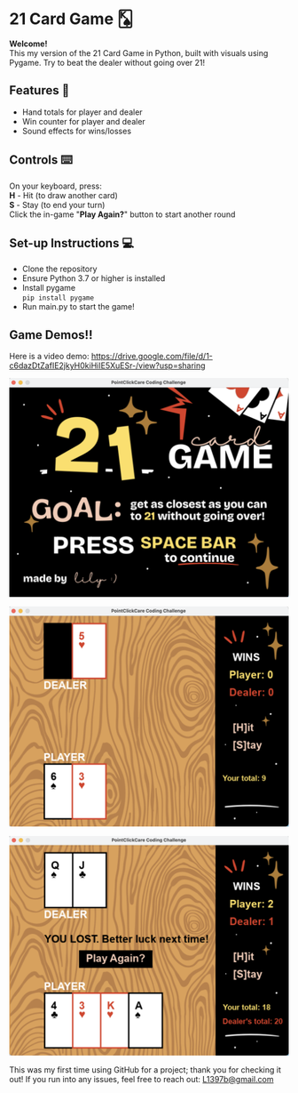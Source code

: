 # 21 Card Game 🂮

**Welcome!**    
This my version of the 21 Card Game in Python, built with visuals using Pygame.
Try to beat the dealer without going over 21!

## Features 🎉
- Hand totals for player and dealer
- Win counter for player and dealer
- Sound effects for wins/losses

## Controls ⌨️
On your keyboard, press:  
**H** - Hit (to draw another card)  
**S** - Stay (to end your turn)  
Click the in-game "**Play Again?**" button to start another round   

## Set-up Instructions 💻
- Clone the repository  
- Ensure Python 3.7 or higher is installed   
- Install pygame  
`pip install pygame`  
- Run main.py to start the game!  

## Game Demos!! 
Here is a video demo: https://drive.google.com/file/d/1-c6dazDtZafIE2jkyH0kiHiIE5XuESr-/view?usp=sharing

![titlepage](assets/demoScreenShots/demoImg1.png)

![gameplay](assets/demoScreenShots/demoImg2.png)

![results](assets/demoScreenShots/demoImg3.png)

This was my first time using GitHub for a project; thank you for checking it out!
If you run into any issues, feel free to reach out: L1397b@gmail.com
